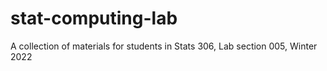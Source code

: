 # stat-computing-lab
A collection of materials for students in Stats 306, Lab section 005, Winter 2022
